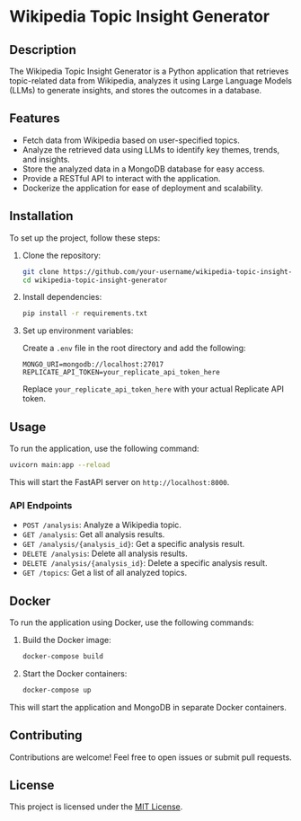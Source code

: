 # Wikipedia Topic Insight Generator

## Description

The Wikipedia Topic Insight Generator is a Python application that retrieves topic-related data from Wikipedia, analyzes
it using Large Language Models (LLMs) to generate insights, and stores the outcomes in a database.

## Features

- Fetch data from Wikipedia based on user-specified topics.
- Analyze the retrieved data using LLMs to identify key themes, trends, and insights.
- Store the analyzed data in a MongoDB database for easy access.
- Provide a RESTful API to interact with the application.
- Dockerize the application for ease of deployment and scalability.

## Installation

To set up the project, follow these steps:

1. Clone the repository:

    ```bash
    git clone https://github.com/your-username/wikipedia-topic-insight-generator.git
    cd wikipedia-topic-insight-generator
    ```

2. Install dependencies:

    ```bash
    pip install -r requirements.txt
    ```

3. Set up environment variables:

   Create a `.env` file in the root directory and add the following:

    ```plaintext
    MONGO_URI=mongodb://localhost:27017
    REPLICATE_API_TOKEN=your_replicate_api_token_here
    ```

   Replace `your_replicate_api_token_here` with your actual Replicate API token.

## Usage

To run the application, use the following command:

```bash
uvicorn main:app --reload
```

This will start the FastAPI server on `http://localhost:8000`.

### API Endpoints

- `POST /analysis`: Analyze a Wikipedia topic.
- `GET /analysis`: Get all analysis results.
- `GET /analysis/{analysis_id}`: Get a specific analysis result.
- `DELETE /analysis`: Delete all analysis results.
- `DELETE /analysis/{analysis_id}`: Delete a specific analysis result.
- `GET /topics`: Get a list of all analyzed topics.

## Docker

To run the application using Docker, use the following commands:

1. Build the Docker image:

    ```bash
    docker-compose build
    ```

2. Start the Docker containers:

    ```bash
    docker-compose up
    ```

This will start the application and MongoDB in separate Docker containers.

## Contributing

Contributions are welcome! Feel free to open issues or submit pull requests.

## License

This project is licensed under the [MIT License](https://en.wikipedia.org/wiki/MIT_License).
